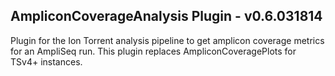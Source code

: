 AmpliconCoverageAnalysis Plugin - v0.6.031814
--
Plugin for the Ion Torrent analysis pipeline to get amplicon coverage metrics for an AmpliSeq
run.  This plugin replaces AmpliconCoveragePlots for TSv4+ instances.
